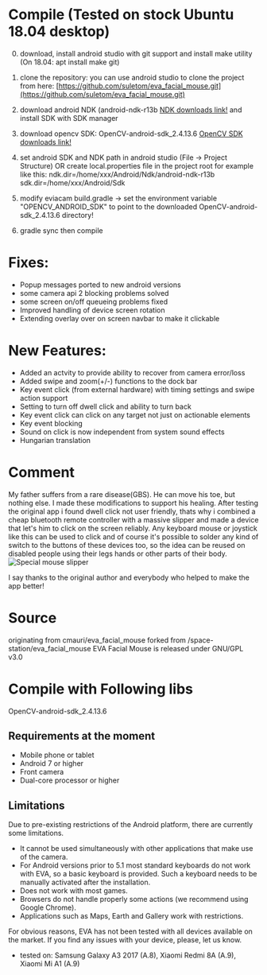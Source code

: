 # Compile (Tested on stock Ubuntu 18.04 desktop)

0. download, install android studio with git support and install make utility (On 18.04: apt install make git)

1. clone the repository: you can use android studio to clone the project from here: [https://github.com/suletom/eva_facial_mouse.git](https://github.com/suletom/eva_facial_mouse.git)

2. download android NDK (android-ndk-r13b [NDK downloads link!](https://developer.android.com/ndk/downloads/older_releases) and install SDK with SDK manager

3. download opencv SDK: OpenCV-android-sdk_2.4.13.6 [OpenCV SDK downloads link!](https://opencv.org/releases/)

4. set android SDK and NDK path in android studio (File -> Project Structure) OR create local.properties file in the project root for example like this:
ndk.dir=/home/xxx/Android/Ndk/android-ndk-r13b
sdk.dir=/home/xxx/Android/Sdk

5. modify eviacam build.gradle -> set the environment variable "OPENCV_ANDROID_SDK" to point to the downloaded OpenCV-android-sdk_2.4.13.6 directory!

6. gradle sync then compile

# Fixes:
- Popup messages ported to new android versions  
- some camera api 2 blocking problems solved
- some screen on/off queueing problems fixed
- Improved handling of device screen rotation
- Extending overlay over on screen navbar to make it clickable

# New Features:
- Added an actvity to provide ability to recover from camera error/loss
- Added swipe and zoom(+/-) functions to the dock bar
- Key event click (from external hardware) with timing settings and swipe action support
- Setting to turn off dwell click and ability to turn back
- Key event click can click on any target not just on actionable elements
- Key event blocking
- Sound on click is now independent from system sound effects
- Hungarian translation

# Comment
My father suffers from a rare disease(GBS). He can move his toe, but nothing else. I made these modifications to support his healing.
After testing the original app i found dwell click not user friendly, thats why i combined a cheap bluetooth remote controller with a massive slipper and made a device that let's him to click on the screen reliably.
Any keyboard mouse or joystick like this can be used to click and of course it's possible to solder any kind of switch to the buttons of these devices too, so the idea can be reused on disabled people using their legs hands or other parts of their body.
![Special mouse slipper](https://github.com/suletom/eva_facial_mouse/special_mouse_slipper.jpg)

I say thanks to the original author and everybody who helped to make the app better!

# Source
originating from cmauri/eva_facial_mouse forked from /space-station/eva_facial_mouse
EVA Facial Mouse is released under GNU/GPL v3.0

# Compile with Following libs
OpenCV-android-sdk_2.4.13.6

## Requirements at the moment

* Mobile phone or tablet
* Android 7 or higher
* Front camera
* Dual-core processor or higher

## Limitations

Due to pre-existing restrictions of the Android platform, there are currently some limitations.

* It cannot be used simultaneously with other applications that make use of the camera.
* For Android versions prior to 5.1 most standard keyboards do not work with EVA, so a basic keyboard is provided. Such a keyboard needs to be manually activated after the installation.
* Does not work with most games. 
* Browsers do not handle properly some actions (we recommend using Google Chrome).
* Applications such as Maps, Earth and Gallery work with restrictions.

For obvious reasons, EVA has not been tested with all devices available on the market. If you find any issues with your device, please, let us know.
* tested on: Samsung Galaxy A3 2017 (A.8), Xiaomi Redmi 8A (A.9), Xiaomi Mi A1 (A.9)

